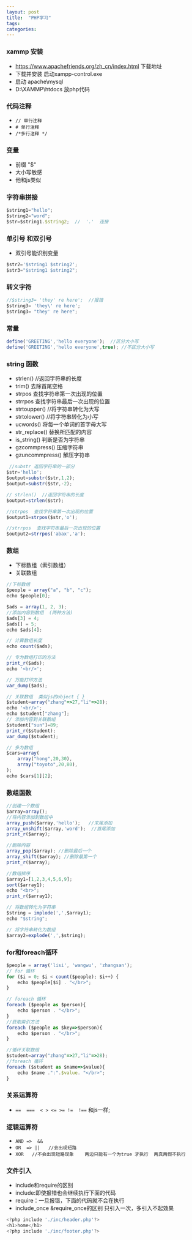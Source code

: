 ```yaml
---
layout: post
title:  "PHP学习"
tags:
categories:
---
```


### xammp 安装
- https://www.apachefriends.org/zh_cn/index.html  下载地址
- 下载并安装 启动xampp-control.exe
- 启动 apache\mysql
- D:\XAMMP\htdocs  放php代码

### 代码注释
-  `// 单行注释`
-  `# 单行注释`
-  `/*多行注释 */`

### 变量
- 前缀 "$"
- 大小写敏感
- 他和js类似

### 字符串拼接

```javascript
$string1="hello";
$string2="word";
$str=$string1.$string2;  //  '.'  连接
```
### 单引号 和双引号
- 双引号能识别变量
```javascript
$str2='$string1 $string2';
$str3="$string1 $string2";  
```
### 转义字符
```javascript
//$string3= 'they' re here';  //报错
$string3= 'they\' re here';
$string3= "they' re here";
```

### 常量
```javascript
define('GREETING','hello everyone');  //区分大小写
define('GREETING','hello everyone',true); //不区分大小写
```

### string 函数
- strlen()  //返回字符串的长度
- trim()  去除首尾空格
- strpos  查找字符串第一次出现的位置
- strrpos  查找字符串最后一次出现的位置
- strtoupper()  //将字符串转化为大写
- strtolower()  //将字符串转化为小写
- ucwords() 将每一个单词的首字母大写
- str_replace() 替换所匹配的内容
- is_string() 判断是否为字符串
- gzcommpress() 压缩字符串
- gzuncommpress() 解压字符串

```javascript
 //substr 返回字符串的一部分
$str='hello';
$output=substr($str,1,2);
$output=substr($str,-2);

// strlen()  //返回字符串的长度
$output=strlen($str);

//strpos  查找字符串第一次出现的位置
$output1=strpos($str,'o');

//strrpos  查找字符串最后一次出现的位置
$output2=strrpos('abax','a');

```

### 数组
- 下标数组（索引数组）
- 关联数组

```javascript
//下标数组
$people = array("a", "b", "c");
echo $people[0];

$ads = array(1, 2, 3);
//添加内容到数组  (两种方法)
$ads[3] = 4;
$ads[] = 5;
echo $ads[4];

// 计算数组长度
echo count($ads);

// 专为数组打印的方法
print_r($ads);
echo '<br/>';

// 万能打印方法
var_dump($ads);

// 关联数组  类似js的object { }
$student=array("zhang"=>27,"li"=>28);
echo '<br/>';
echo $student["zhang"];
// 添加内容到关联数组
$student["sun"]=89;
print_r($student);
var_dump($student);

// 多为数组
$cars=array(
    array("hong",20,30),
    array("toyoto",20,80),
);
echo $cars[1][2];

```

### 数组函数

```javascript
//创建一个数组
$array=array();
//将内容添加到数组中
array_push($array,'hello');   //末尾添加
array_unshift($array,'word');  //首尾添加
print_r($array);

//删除内容
array_pop($array); //删除最后一个
array_shift($array); //删除最第一个
print_r($array);

//数组排序
$array1=[1,2,3,4,5,6,9];
sort($array1);
echo "<br>";
print_r($array1);

// 将数组转化为字符串
$string = implode(',',$array1);
echo "$string";

// 将字符串转化为数组
$array2=explode(',',$string);

```

### for和foreach循环
```javascript
$people = array('lisi', 'wangwu', 'zhangsan');
// for 循环
for ($i = 0; $i < count($people); $i++) {
    echo $people[$i] . "</br>";
}

// foreach 循环
foreach ($people as $person){
    echo $person . "</br>";
}
//获取索引方法
foreach ($people as $key=>$person){
    echo $person . "</br>";
}

//循环关联数组
$student=array("zhang"=>27,"li"=>28);
//foreach 循环
foreach ($student as $name=>$value){
    echo $name .":".$value. "</br>";
}

```
### 关系运算符
- `==  ===  < > <= >= !=  !==` 和js一样;

### 逻辑运算符
- `AND =>  && `
- `OR  => ||   //会出现短路`
- `XOR   //不会出现短路现象    两边只能有一个为true 才执行  两真两假不执行`


### 文件引入
- include和require的区别
- include:即使报错也会继续执行下面的代码
- require：一旦报错，下面的代码就不会在执行
- include_once &require_once的区别 只引入一次，多引入不起效果

```javascript
<?php include './inc/header.php'?>
<h1>home</h1>
<?php include './inc/footer.php'?>

```
